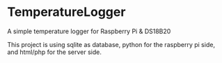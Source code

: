 TemperatureLogger
=================

A simple temperature logger for Raspberry Pi & DS18B20

This project is using sqlite as database, python for the raspberry pi side, and html/php for the server side.

